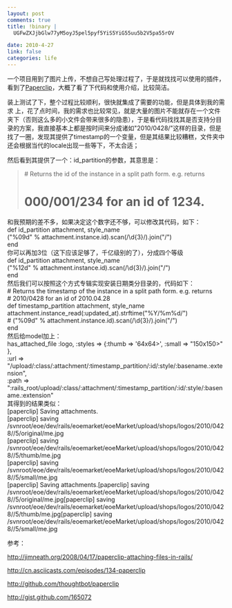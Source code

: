 ```yaml
--- 
layout: post
comments: true
title: !binary |
  UGFwZXJjbGlw77yM5oyJ5pel5pyf5YiS5YiG55uu5b2V5pa55rOV

date: 2010-4-27
link: false
categories: life
---
```

一个项目用到了图片上传，不想自己写处理过程了，于是就找找可以使用的插件，看到了<a href="http://www.thoughtbot.com/projects/paperclip" target="_blank">Paperclip</a>，大概了看了下代码和使用介绍，比较简洁。

装上测试了下，整个过程比较顺利，很快就集成了需要的功能，但是具体到我的需求 上，花了点时间，我的需求也比较常见，就是大量的图片不能就存在一个文件夹下（否则这么多的小文件会带来很多的隐患），于是看代码找找其是否支持分目录的方案，我直接基本上都是按时间来分成诸如"2010/0428/"这样的目录，但是找了一圈，发现其提供了timestamp的一个变量，但是其结果比较糟糕，文件夹中还会根据当代的locale出现一些等下，不太合适；

然后看到其提供了一个：id_partition的参数，其意思是：
<blockquote># Returns the id of the instance in a split path form. e.g. returns

# 000/001/234 for an id of 1234.</blockquote>
<div id="_mcePaste">和我预期的差不多，如果决定这个数字还不够，可以修改其代码，如下：</div>
<div>
<div>def id_partition attachment, style_name</div>
<div>("%09d" % attachment.instance.id).scan(/\d{3}/).join("/")</div>
<div>end</div>
<div>你可以再加3位（这下应该足够了，千亿级别的了），分成四个等级</div>
<div>
<div>def id_partition attachment, style_name</div>
<div>("%12d" % attachment.instance.id).scan(/\d{3}/).join("/")</div>
<div>end</div>
</div>
<div></div>
<div>然后我们可以按照这个方式专辑实现安装日期类分目录的，代码如下：</div>
<div>
<div># Returns the timestamp of the instance in a split path form. e.g. returns</div>
<div># 2010/0428 for an id of 2010.04.28</div>
<div>def timestamp_partition attachment, style_name</div>
<div>attachment.instance_read(:updated_at).strftime("%Y/%m%d/")</div>
<div># ("%09d" % attachment.instance.id).scan(/\d{3}/).join("/")</div>
<div>end</div>
</div>
<div>然后给model加上：</div>
<div>
<div>has_attached_file :logo, :styles =&gt; {:thumb =&gt; '64x64&gt;', :small =&gt; "150x150&gt;" },</div>
<div>:url =&gt; "/upload/:class/:attachment/:timestamp_partition/:id/:style/:basename.:extension",</div>
<div>:path =&gt; ":rails_root/upload/:class/:attachment/:timestamp_partition/:id/:style/:basename.:extension"</div>
<div></div>
</div>
<div>其得到的结果类似：</div>
</div>
<div>[paperclip] Saving attachments.</div>
<div id="_mcePaste">[paperclip] saving /svnroot/eoe/dev/rails/eoemarket/eoeMarket/upload/shops/logos/2010/0428//5/original/me.jpg</div>
<div id="_mcePaste">[paperclip] saving /svnroot/eoe/dev/rails/eoemarket/eoeMarket/upload/shops/logos/2010/0428//5/thumb/me.jpg</div>
<div id="_mcePaste">[paperclip] saving /svnroot/eoe/dev/rails/eoemarket/eoeMarket/upload/shops/logos/2010/0428//5/small/me.jpg</div>
[paperclip] Saving attachments.[paperclip] saving /svnroot/eoe/dev/rails/eoemarket/eoeMarket/upload/shops/logos/2010/0428//5/original/me.jpg[paperclip] saving /svnroot/eoe/dev/rails/eoemarket/eoeMarket/upload/shops/logos/2010/0428//5/thumb/me.jpg[paperclip] saving /svnroot/eoe/dev/rails/eoemarket/eoeMarket/upload/shops/logos/2010/0428//5/small/me.jpg

参考：

http://jimneath.org/2008/04/17/paperclip-attaching-files-in-rails/

http://cn.asciicasts.com/episodes/134-paperclip

http://github.com/thoughtbot/paperclip

http://gist.github.com/165072
